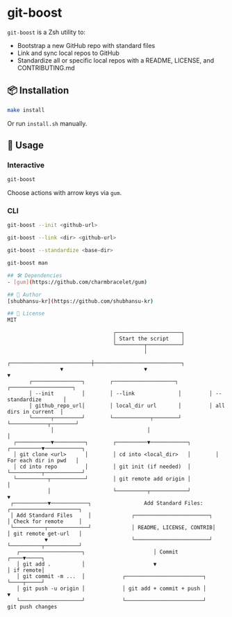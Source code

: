 # git-boost

`git-boost` is a Zsh utility to:

- Bootstrap a new GitHub repo with standard files
- Link and sync local repos to GitHub
- Standardize all or specific local repos with a README, LICENSE, and CONTRIBUTING.md

## 📦 Installation

```bash
make install
```

Or run `install.sh` manually.

## 🧠 Usage

### Interactive

```bash
git-boost
```

Choose actions with arrow keys via `gum`.

### CLI

```bash
git-boost --init <github-url>

git-boost --link <dir> <github-url>

git-boost --standardize <base-dir>

git-boost man

## 🛠 Dependencies
- [gum](https://github.com/charmbracelet/gum)

## 🙋 Author
[shubhansu-kr](https://github.com/shubhansu-kr)

## 📄 License
MIT

```
                                      ┌─────────────────────┐
                                      │ Start the script    │
                                      └─────────┬───────────┘
                                                │
                     ┌──────────────────────────┼────────────────────────────┐
                     ▼                          ▼                            ▼
           ┌────────────────┐        ┌────────────────────┐         ┌────────────────────┐
           │ --init         │        │ --link              │         │ --standardize       │
           │ github_repo_url│        │ local_dir url       │         │ all dirs in current  │
           └──────┬─────────┘        └────────────┬────────┘         └────────────┬────────┘
                  │                              │                                │
      ┌───────────▼──────────┐        ┌──────────▼────────────┐        ┌──────────▼────────────┐
      │ git clone <url>      │        │ cd into <local_dir>   │        │ For each dir in pwd   │
      │ cd into repo         │        │ git init (if needed)  │        └──────────┬────────────┘
      └──────────┬───────────┘        │ git remote add origin │                   │
                 │                    └──────────┬────────────┘                   ▼
     ┌───────────▼────────────┐                 Add Standard Files:       ┌──────────────────────┐
     │ Add Standard Files     │             ┌────────────────────────┐    │ Check for remote     │
     └──────────┬─────────────┘             │ README, LICENSE, CONTRIB│    │ git remote get-url   │
                ▼                           └────────────────────────┘    └──────────┬───────────┘
       ┌────────────────────┐                      │ Commit                     ┌────▼─────┐
       │ git add .          │                      ▼                            │ if remote│
       │ git commit -m ...  │            ┌─────────────────────────┐            └────┬─────┘
       │ git push -u origin │            │ git add + commit + push │                 ▼
       └────────────────────┘            └─────────────────────────┘            git push changes
```